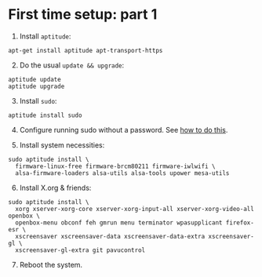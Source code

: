 # First time setup: part 1

1. Install `aptitude`:

```
apt-get install aptitude apt-transport-https
```

2. Do the usual `update && upgrade`:

```
aptitude update
aptitude upgrade
```

3. Install `sudo`:

```
aptitude install sudo
```

4. Configure running sudo without a password.
See [how to do this](https://askubuntu.com/questions/147241/execute-sudo-without-password).

5. Install system necessities:

```
sudo aptitude install \
  firmware-linux-free firmware-brcm80211 firmware-iwlwifi \
  alsa-firmware-loaders alsa-utils alsa-tools upower mesa-utils
```

6. Install X.org & friends:

```
sudo aptitude install \
  xorg xserver-xorg-core xserver-xorg-input-all xserver-xorg-video-all openbox \
  openbox-menu obconf feh gmrun menu terminator wpasupplicant firefox-esr \
  xscreensaver xscreensaver-data xscreensaver-data-extra xscreensaver-gl \
  xscreensaver-gl-extra git pavucontrol
```

7. Reboot the system.
